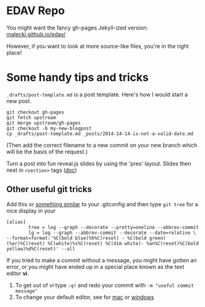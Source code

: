 EDAV Repo
===========

You might want the fancy gh-pages Jekyll-ized version: [malecki.github.io/edav/](http://malecki.github.io/edav)

However, if you want to look at more source-like files, you're in the right place!

# Some handy tips and tricks #

`_drafts/post-template.md` is a post template. Here's how I would start a new post.

```{bash}
git checkout gh-pages
git fetch upstream
git merge upstream/gh-pages
git checkout -b my-new-blogpost
cp _drafts/post-template.md _posts/2014-14-14-is-not-a-valid-date.md
```

(Then add the correct filename to a new commit on your new branch which will be the basis of the request.)

Turn a post into fun reveal.js slides by using the 'pres' layout. Slides then nest in `<section>` tags ([doc](http://lab.hakim.se/reveal-js/#/))

Other useful git tricks
------------

Add this or [something similar](http://stackoverflow.com/questions/1057564/pretty-git-branch-graphs) to your .gitconfig and then type `git tree` for a nice display in your 
```{bash}
[alias]
        tree = log --graph --decorate --pretty=oneline --abbrev-commit
        lg = log --graph --abbrev-commit --decorate --date=relative \
--format=format:'%C(bold blue)%h%C(reset) - %C(bold green)(%ar)%C(reset) %C(white)%s%C(reset) %C(dim white)- %an%C(reset)%C(bold yellow)%d%C(reset)' --all
```

If you tried to make a commit without a message, you might have gotten an error, or you might have ended up in a special place known as the text editor **vi**.
  1. To get out of vi type `:q!` and redo your commit with `-m "useful commit message"`
  2. To change your default editor, see for [mac](http://stackoverflow.com/questions/3957999/mac-specific-optimizations-in-gitconfig) or [windows](http://stackoverflow.com/questions/8951275/git-config-core-editor-how-to-make-sublime-text-the-default-editor-for-git-on)
